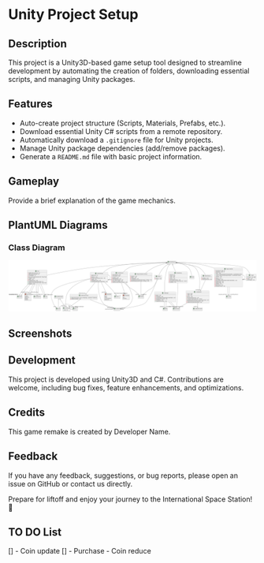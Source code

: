 
# Unity Project Setup

## Description
This project is a Unity3D-based game setup tool designed to streamline development by automating the creation of folders, downloading essential scripts, and managing Unity packages.

## Features
- Auto-create project structure (Scripts, Materials, Prefabs, etc.).
- Download essential Unity C# scripts from a remote repository.
- Automatically download a `.gitignore` file for Unity projects.
- Manage Unity package dependencies (add/remove packages).
- Generate a `README.md` file with basic project information.

## Gameplay
Provide a brief explanation of the game mechanics.

## PlantUML Diagrams
### Class Diagram
![Class Diagram](include.png)

## Screenshots
<!-- ![Screenshot 2](screenshots/screenshot2.png) -->

## Development
This project is developed using Unity3D and C#. Contributions are welcome, including bug fixes, feature enhancements, and optimizations.

## Credits
This game remake is created by Developer Name.

## Feedback
If you have any feedback, suggestions, or bug reports, please open an issue on GitHub or contact us directly.

Prepare for liftoff and enjoy your journey to the International Space Station! 🚀


## TO DO List 

[] - Coin update 
[] - Purchase - Coin reduce 